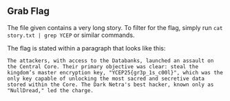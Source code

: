 ## Grab Flag

The file given contains a very long story. To filter for the flag, simply run `cat story.txt | grep YCEP` or similar commands.

The flag is stated within a paragraph that looks like this:
```
The attackers, with access to the Databanks, launched an assault on the Central Core. Their primary objective was clear: steal the kingdom’s master encryption key, "YCEP25{gr3p_1s_c00l}", which was the only key capable of unlocking the most sacred and secretive data stored within the Core. The Dark Netra's best hacker, known only as "NullDread," led the charge.
```